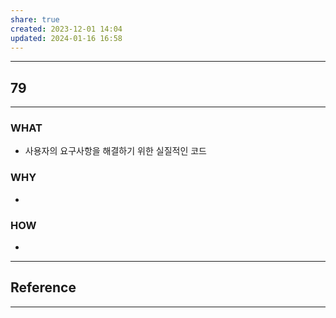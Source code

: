 ```yaml
---
share: true
created: 2023-12-01 14:04
updated: 2024-01-16 16:58
---
```


---
## 79
---
### WHAT
- 사용자의 요구사항을 해결하기 위한 실질적인 코드
### WHY
- 
### HOW
- 
---






## Reference
---
